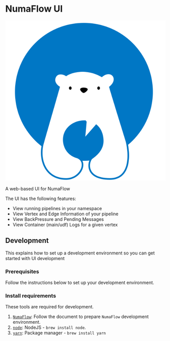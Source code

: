 # NumaFlow UI

![Numaflow Image](../docs/assets/numa.svg)

A web-based UI for NumaFlow

The UI has the following features:
* View running pipelines in your namespace
* View Vertex and Edge Information of your pipeline
* View BackPressure and Pending Messages
* View Container (main/udf) Logs for a given vertex

## Development

This  explains how to set up a development environment so you can get started with UI development

### Prerequisites

Follow the instructions below to set up your development environment.

### Install requirements

These tools are required for development.

1. [`NumaFlow`](https://github.com/numaproj/numaflow/blob/master/docs/DEVELOPMENT.md): Follow the document to prepare `NumaFlow` development environment.
1. [`node`](https://nodejs.org/en/download/): NodeJS - `brew install node`.
1. [`yarn`](https://yarnpkg.com/): Package manager - `brew install yarn`